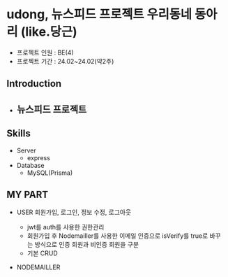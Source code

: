 # udong, 뉴스피드 프로젝트 우리동네 동아리 (like.당근)
- 프로젝트 인원 : BE(4)
- 프로젝트 기간 : 24.02~24.02(약2주)

## Introduction

- 뉴스피드 프로젝트 
  - 

## Skills
- Server
  - express
- Database
  - MySQL(Prisma)

## MY PART
- USER 회원가입, 로그인, 정보 수정, 로그아웃 
  - jwt를 auth를 사용한 권한관리
  - 회원가입 후 Nodemailler를 사용한 이메일 인증으로 isVerify를 true로 바꾸는 방식으로 
    인증 회원과 비인증 회원을 구분
  - 기본 CRUD

- NODEMAILLER
  
